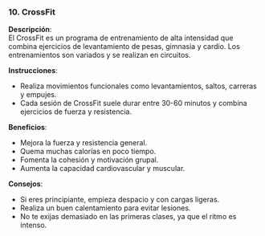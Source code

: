 ### 10. CrossFit

**Descripción**:  
El CrossFit es un programa de entrenamiento de alta intensidad que combina ejercicios de levantamiento de pesas, gimnasia y cardio. Los entrenamientos son variados y se realizan en circuitos.

**Instrucciones**:  
- Realiza movimientos funcionales como levantamientos, saltos, carreras y empujes.
- Cada sesión de CrossFit suele durar entre 30-60 minutos y combina ejercicios de fuerza y resistencia.

**Beneficios**:  
- Mejora la fuerza y resistencia general.
- Quema muchas calorías en poco tiempo.
- Fomenta la cohesión y motivación grupal.
- Aumenta la capacidad cardiovascular y muscular.

**Consejos**:  
- Si eres principiante, empieza despacio y con cargas ligeras.
- Realiza un buen calentamiento para evitar lesiones.
- No te exijas demasiado en las primeras clases, ya que el ritmo es intenso.